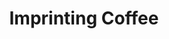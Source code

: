 --- 
title: "Imprinting Coffee"
publishdate: "2019-4-26T16:48:46+02:00"
src: "https://365manga.net/manga/imprinting-coffee"
image: "https://data.365manga.net/images/thumbnails/19723-imprinting-coffee.jpg"
description: "Related: > Sleeping Beauty no Mita Yume ( http://www.batoto.net/comic/_/comics/sleeping-beauty-no-mita-yume-r8599 )"
---